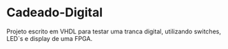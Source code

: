 # Cadeado-Digital
Projeto escrito em VHDL para testar uma tranca digital, utilizando switches, LED`s e display de uma FPGA.
